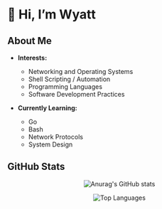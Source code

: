 # 👋 Hi, I’m Wyatt

## About Me
- **Interests:**
  - Networking and Operating Systems
  - Shell Scripting / Automation
  - Programming Languages
  - Software Development Practices

- **Currently Learning:**
  - Go
  - Bash
  - Network Protocols
  - System Design

## GitHub Stats

<div align="center">

![Anurag's GitHub stats](https://github-readme-stats.vercel.app/api?username=WyattBram&theme=onedark&hide=prs&card_length=1000)

![Top Languages](https://github-readme-stats.vercel.app/api/top-langs/?username=WyattBram&layout=compact&theme=onedark&hide=AMPL&size_weight=0.5&count_weight=0.5)

</div>











<!---
WyattBram/WyattBram is a ✨ special ✨ repository because its `README.md` (this file) appears on your GitHub profile.
You can click the Preview link to take a look at your changes.
--->
